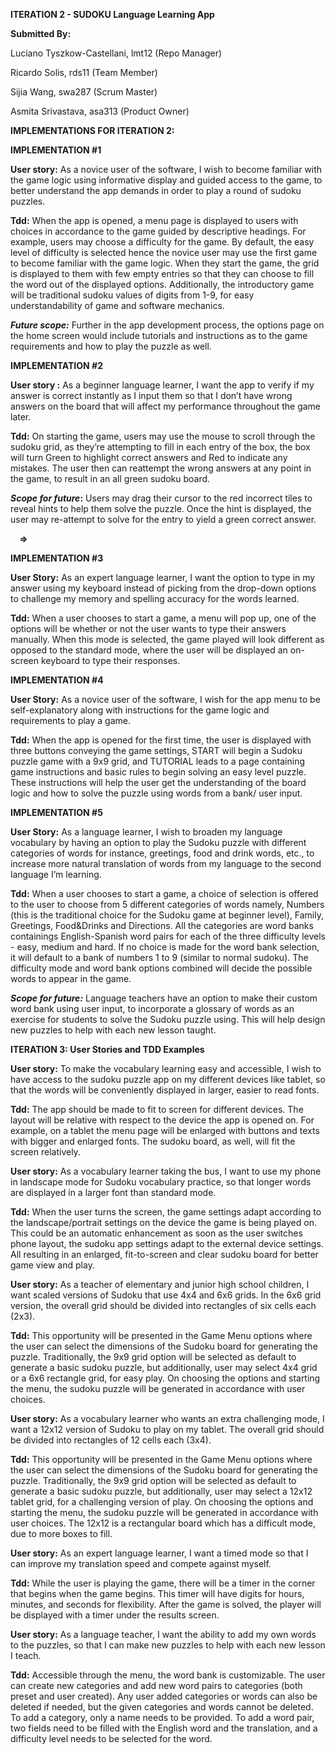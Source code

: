 
**ITERATION 2 - SUDOKU Language Learning App**

**Submitted By:** 

Luciano Tyszkow-Castellani, lmt12 (Repo Manager)

Ricardo Solis, rds11 (Team Member)

Sijia Wang, swa287 (Scrum Master)

Asmita Srivastava, asa313 (Product Owner)

**IMPLEMENTATIONS FOR ITERATION 2:**

**IMPLEMENTATION #1**

**User story:** As a novice user of the software, I wish to become familiar with the game logic using informative display and guided access to the game, to better understand the app demands in order to play a round of sudoku puzzles. 

**Tdd:**  When the app is opened, a menu page is displayed to users with choices in accordance to the game guided by descriptive headings. For example, users may choose a difficulty for the game. By default, the easy level of difficulty is selected hence the novice user may use the first game to become familiar with the game logic. When they start the game, the grid is displayed to them with few empty entries so that they can choose to fill the word out of the displayed options. Additionally, the introductory game will be traditional sudoku values of digits from 1-9, for easy understandability of game and software mechanics. 

***Future scope:*** Further in the app development process, the options page on the home screen would include tutorials and instructions as to the game requirements and how to play the puzzle as well. 



**IMPLEMENTATION #2**

**User story :** As a beginner language learner, I want the app to verify if my answer is correct instantly as I input them so that I don’t have wrong answers on the board that will affect my performance throughout the game later. 

**Tdd:** On starting the game, users may use the mouse to scroll through the sudoku grid, as they’re attempting to fill in each entry of the box, the box will turn Green to highlight correct answers and Red to indicate any mistakes. The user then can reattempt the wrong answers at any point in the game, to result in an all green sudoku board. 

***Scope for future*:** Users may drag their cursor to the red incorrect tiles to reveal hints to help them solve the puzzle. Once the hint is displayed, the user may re-attempt to solve for the entry to yield a green correct answer. 

`  `**=>**   



**IMPLEMENTATION #3**

**User Story:** As an expert language learner, I want the option to type in my answer using my keyboard instead of picking from the drop-down options to challenge my memory and spelling accuracy for the words learned.

**Tdd:** When a user chooses to start a game, a menu will pop up, one of the options will be whether or not the user wants to type their answers manually. When this mode is selected, the game played will look different as opposed to the standard mode, where the user will be displayed an on-screen keyboard to type their responses.




**IMPLEMENTATION #4**

**User Story:** As a novice user of the software, I wish for the app menu to be self-explanatory along with instructions for the game logic and requirements to play a game. 

**Tdd:** When the app is opened for the first time, the user is displayed with three buttons conveying the game settings, START will begin a Sudoku puzzle game with a 9x9 grid, and TUTORIAL leads to a page containing game instructions and basic rules to begin solving an easy level puzzle. These instructions will help the user get the understanding of the board logic and how to solve the puzzle using words from a bank/ user input. 



**IMPLEMENTATION #5**

**User Story:** As a language learner, I wish to broaden my language vocabulary by having an option to play the Sudoku puzzle with different categories of words for instance, greetings, food and drink words, etc., to increase more natural translation of words from my language to the second language I’m learning. 

**Tdd:** When a user chooses to start a game, a choice of selection is offered to the user to choose from 5 different categories of words namely, Numbers (this is the traditional choice for the Sudoku game at beginner level), Family, Greetings, Food&Drinks and Directions. All the categories are word banks containings English-Spanish word pairs for each of the three difficulty levels - easy, medium and hard. If no choice is made for the word bank selection, it will default to a bank of numbers 1 to 9 (similar to normal sudoku). The difficulty mode and word bank options combined will decide the possible words to appear in the game.



***Scope for future:*** Language teachers have an option to make their custom word bank using user input, to incorporate a glossary of words as an exercise for students to solve the Sudoku puzzle using. This will help design new puzzles to help with each new lesson taught.

**ITERATION 3: User Stories and TDD Examples**

**User story:** To make the vocabulary learning easy and accessible, I wish to have access to the sudoku puzzle app on my different devices like tablet, so that the words will be conveniently displayed in larger, easier to read fonts.  

**Tdd:** The app should be made to fit to screen for different devices. The layout will be relative with respect to the device the app is opened on. For example, on a tablet the menu page will be enlarged with buttons and texts with bigger and enlarged fonts. The sudoku board, as well, will fit the screen relatively. 



**User story:** As a vocabulary learner taking the bus, I want to use my phone in landscape mode for Sudoku vocabulary practice, so that longer words are displayed in a larger font than standard mode. 

**Tdd:** When the user turns the screen, the game settings adapt according to the landscape/portrait settings on the device the game is being played on. This could be an automatic enhancement as soon as the user switches phone layout, the sudoku app settings adapt to the external device settings. All resulting in an enlarged, fit-to-screen and clear sudoku board for better game view and play.



**User story:** As a teacher of elementary and junior high school children, I want scaled versions of Sudoku that use 4x4 and 6x6 grids. In the 6x6 grid version, the overall grid should be divided into rectangles of six cells each (2x3).

**Tdd:** This opportunity will be presented in the Game Menu options where the user can select the dimensions of the Sudoku board for generating the puzzle. Traditionally, the 9x9 grid option will be selected as default to generate a basic sudoku puzzle, but additionally, user may select 4x4 grid or a 6x6 rectangle grid, for easy play. On choosing the options and starting the menu, the sudoku puzzle will be generated in accordance with user choices.  



**User story:** As a vocabulary learner who wants an extra challenging mode, I want a 12x12 version of Sudoku to play on my tablet. The overall grid should be divided into rectangles of 12 cells each (3x4).

**Tdd:** This opportunity will be presented in the Game Menu options where the user can select the dimensions of the Sudoku board for generating the puzzle. Traditionally, the 9x9 grid option will be selected as default to generate a basic sudoku puzzle, but additionally, user may select a 12x12 tablet grid, for a challenging version of play. On choosing the options and starting the menu, the sudoku puzzle will be generated in accordance with user choices.  The 12x12 is a rectangular board which has a difficult mode, due to more boxes to fill. 

**User story:** As an expert language learner, I want a timed mode so that I can improve my translation speed and compete against myself.

**Tdd:** While the user is playing the game, there will be a timer in the corner that begins when the game begins. This timer will have digits for hours, minutes, and seconds for flexibility. After the game is solved, the player will be displayed with a timer under the results screen. 


**User story:** As a language teacher, I want the ability to add my own words to the puzzles, so that I can make new puzzles to help with each new lesson I teach.

**Tdd:** Accessible through the menu, the word bank is customizable. The user can create new categories and add new word pairs to categories (both preset and user created). Any user added categories or words can also be deleted if needed, but the given categories and words cannot be deleted. To add a category, only a name needs to be provided. To add a word pair, two fields need to be filled with the English word and the translation, and a difficulty level needs to be selected for the word. 
